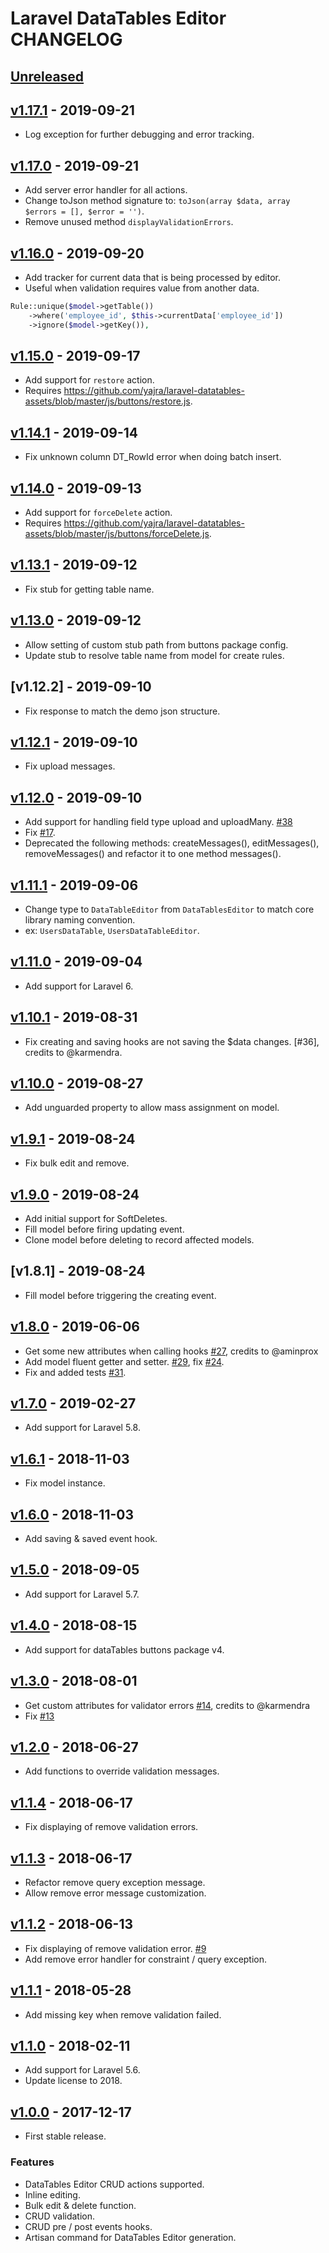 # Laravel DataTables Editor CHANGELOG

## [Unreleased]

## [v1.17.1] - 2019-09-21

- Log exception for further debugging and error tracking.

## [v1.17.0] - 2019-09-21

- Add server error handler for all actions.
- Change toJson method signature to: `toJson(array $data, array $errors = [], $error = '')`.
- Remove unused method `displayValidationErrors`.

## [v1.16.0] - 2019-09-20

- Add tracker for current data that is being processed by editor.
- Useful when validation requires value from another data.

```php
Rule::unique($model->getTable())
    ->where('employee_id', $this->currentData['employee_id'])
    ->ignore($model->getKey()),
```

## [v1.15.0] - 2019-09-17

- Add support for `restore` action.
- Requires https://github.com/yajra/laravel-datatables-assets/blob/master/js/buttons/restore.js.

## [v1.14.1] - 2019-09-14

- Fix unknown column DT_RowId error when doing batch insert.

## [v1.14.0] - 2019-09-13

- Add support for `forceDelete` action.
- Requires https://github.com/yajra/laravel-datatables-assets/blob/master/js/buttons/forceDelete.js.

## [v1.13.1] - 2019-09-12

- Fix stub for getting table name.

## [v1.13.0] - 2019-09-12

- Allow setting of custom stub path from buttons package config.
- Update stub to resolve table name from model for create rules.

## [v1.12.2] - 2019-09-10

- Fix response to match the demo json structure.

## [v1.12.1] - 2019-09-10

- Fix upload messages.

## [v1.12.0] - 2019-09-10

- Add support for handling field type upload and uploadMany. [#38]
- Fix [#17].
- Deprecated the following methods: createMessages(), editMessages(), removeMessages() and refactor it to one method messages().

## [v1.11.1] - 2019-09-06

- Change type to `DataTableEditor` from `DataTablesEditor` to match core library naming convention.
- ex: `UsersDataTable`, `UsersDataTableEditor`.

## [v1.11.0] - 2019-09-04

- Add support for Laravel 6.

## [v1.10.1] - 2019-08-31

- Fix creating and saving hooks are not saving the $data changes. [#36], credits to @karmendra.

## [v1.10.0] - 2019-08-27

- Add unguarded property to allow mass assignment on model.

## [v1.9.1] - 2019-08-24

- Fix bulk edit and remove.

## [v1.9.0] - 2019-08-24

- Add initial support for SoftDeletes.
- Fill model before firing updating event.
- Clone model before deleting to record affected models.

## [v1.8.1] - 2019-08-24

- Fill model before triggering the creating event.

## [v1.8.0] - 2019-06-06

- Get some new attributes when calling hooks [#27], credits to @aminprox
- Add model fluent getter and setter. [#29], fix [#24].
- Fix and added tests [#31].

## [v1.7.0] - 2019-02-27

- Add support for Laravel 5.8.

## [v1.6.1] - 2018-11-03

- Fix model instance.

## [v1.6.0] - 2018-11-03

- Add saving & saved event hook.

## [v1.5.0] - 2018-09-05

- Add support for Laravel 5.7.

## [v1.4.0] - 2018-08-15

- Add support for dataTables buttons package v4.

## [v1.3.0] - 2018-08-01

- Get custom attributes for validator errors [#14], credits to @karmendra
- Fix [#13]

## [v1.2.0] - 2018-06-27

- Add functions to override validation messages.

## [v1.1.4] - 2018-06-17

- Fix displaying of remove validation errors.

## [v1.1.3] - 2018-06-17

- Refactor remove query exception message.
- Allow remove error message customization.

## [v1.1.2] - 2018-06-13

- Fix displaying of remove validation error. [#9]
- Add remove error handler for constraint / query exception.

## [v1.1.1] - 2018-05-28

- Add missing key when remove validation failed.

## [v1.1.0] - 2018-02-11

- Add support for Laravel 5.6.
- Update license to 2018.

## [v1.0.0] - 2017-12-17

- First stable release.

### Features

- DataTables Editor CRUD actions supported.
- Inline editing.
- Bulk edit & delete function.
- CRUD validation.
- CRUD pre / post events hooks.
- Artisan command for DataTables Editor generation.

[Unreleased]: https://github.com/yajra/laravel-datatables-editor/compare/v1.17.1...master
[v1.17.1]: https://github.com/yajra/laravel-datatables-editor/compare/v1.17.0...v1.17.1
[v1.17.0]: https://github.com/yajra/laravel-datatables-editor/compare/v1.16.0...v1.17.0
[v1.16.0]: https://github.com/yajra/laravel-datatables-editor/compare/v1.15.0...v1.16.0
[v1.15.0]: https://github.com/yajra/laravel-datatables-editor/compare/v1.14.1...v1.15.0
[v1.14.1]: https://github.com/yajra/laravel-datatables-editor/compare/v1.14.0...v1.14.1
[v1.14.0]: https://github.com/yajra/laravel-datatables-editor/compare/v1.13.1...v1.14.0
[v1.13.1]: https://github.com/yajra/laravel-datatables-editor/compare/v1.13.0...v1.13.1
[v1.13.0]: https://github.com/yajra/laravel-datatables-editor/compare/v1.12.1...v1.13.0
[v1.12.1]: https://github.com/yajra/laravel-datatables-editor/compare/v1.12.0...v1.12.1
[v1.12.0]: https://github.com/yajra/laravel-datatables-editor/compare/v1.11.1...v1.12.0
[v1.11.1]: https://github.com/yajra/laravel-datatables-editor/compare/v1.11.0...v1.11.1
[v1.11.0]: https://github.com/yajra/laravel-datatables-editor/compare/v1.10.1...v1.11.0
[v1.10.1]: https://github.com/yajra/laravel-datatables-editor/compare/v1.10.0...v1.10.1
[v1.10.0]: https://github.com/yajra/laravel-datatables-editor/compare/v1.9.1...v1.10.0
[v1.9.1]: https://github.com/yajra/laravel-datatables-editor/compare/v1.9.0...v1.9.1
[v1.9.0]: https://github.com/yajra/laravel-datatables-editor/compare/v1.8.0...v1.9.0
[v1.8.0]: https://github.com/yajra/laravel-datatables-editor/compare/v1.7.0...v1.8.0
[v1.7.0]: https://github.com/yajra/laravel-datatables-editor/compare/v1.6.1...v1.7.0
[v1.6.1]: https://github.com/yajra/laravel-datatables-editor/compare/v1.6.0...v1.6.1
[v1.6.0]: https://github.com/yajra/laravel-datatables-editor/compare/v1.5.0...v1.6.0
[v1.5.0]: https://github.com/yajra/laravel-datatables-editor/compare/v1.4.0...v1.5.0
[v1.4.0]: https://github.com/yajra/laravel-datatables-editor/compare/v1.3.0...v1.4.0
[v1.3.0]: https://github.com/yajra/laravel-datatables-editor/compare/v1.2.0...v1.3.0
[v1.2.0]: https://github.com/yajra/laravel-datatables-editor/compare/v1.1.4...v1.2.0
[v1.1.4]: https://github.com/yajra/laravel-datatables-editor/compare/v1.1.3...v1.1.4
[v1.1.3]: https://github.com/yajra/laravel-datatables-editor/compare/v1.1.2...v1.1.3
[v1.1.2]: https://github.com/yajra/laravel-datatables-editor/compare/v1.1.1...v1.1.2
[v1.1.1]: https://github.com/yajra/laravel-datatables-editor/compare/v1.1.0...v1.1.1
[v1.1.0]: https://github.com/yajra/laravel-datatables-editor/compare/v1.0.0...v1.1.0
[v1.0.0]: https://github.com/yajra/laravel-datatables-editor/compare/master...v1.0.0

[#9]: https://github.com/yajra/laravel-datatables-editor/pull/9
[#14]: https://github.com/yajra/laravel-datatables-editor/pull/14
[#27]: https://github.com/yajra/laravel-datatables-editor/pull/27
[#29]: https://github.com/yajra/laravel-datatables-editor/pull/29
[#31]: https://github.com/yajra/laravel-datatables-editor/pull/31
[#38]: https://github.com/yajra/laravel-datatables-editor/pull/38

[#13]: https://github.com/yajra/laravel-datatables-editor/issues/13
[#24]: https://github.com/yajra/laravel-datatables-editor/issues/24
[#17]: https://github.com/yajra/laravel-datatables-editor/issues/17
